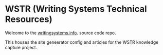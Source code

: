# WSTR (Writing Systems Technical Resources)

Welcome to the [writingsystems.info](https://writingsystems.info/). source code repo.

This houses the site geneerator config and articles for the WSTR knowledge capture project.
